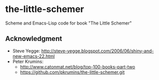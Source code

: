 # the-little-schemer
Scheme and Emacs-Lisp code for book "The Little Schemer"

## Acknowledgment

- Steve Yegge: http://steve-yegge.blogspot.com/2006/06/shiny-and-new-emacs-22.html
- Peter Krumins:
  - http://www.catonmat.net/blog/top-100-books-part-two
  - https://github.com/pkrumins/the-little-schemer.git
